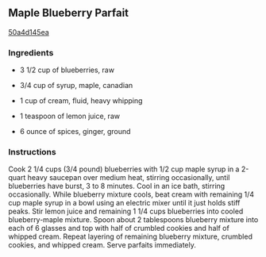 ## Maple Blueberry Parfait

[50a4d145ea](http://www.epicurious.com/recipes/food/views/maple-blueberry-parfait-354199)

### Ingredients

 - 3 1/2 cup of blueberries, raw

 - 3/4 cup of syrup, maple, canadian

 - 1 cup of cream, fluid, heavy whipping

 - 1 teaspoon of lemon juice, raw

 - 6 ounce of spices, ginger, ground

### Instructions

Cook 2 1/4 cups (3/4 pound) blueberries with 1/2 cup maple syrup in a 2-quart heavy saucepan over medium heat, stirring occasionally, until blueberries have burst, 3 to 8 minutes. Cool in an ice bath, stirring occasionally. While blueberry mixture cools, beat cream with remaining 1/4 cup maple syrup in a bowl using an electric mixer until it just holds stiff peaks. Stir lemon juice and remaining 1 1/4 cups blueberries into cooled blueberry-maple mixture. Spoon about 2 tablespoons blueberry mixture into each of 6 glasses and top with half of crumbled cookies and half of whipped cream. Repeat layering of remaining blueberry mixture, crumbled cookies, and whipped cream. Serve parfaits immediately.